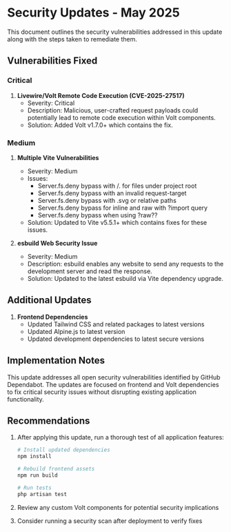 # Security Updates - May 2025

This document outlines the security vulnerabilities addressed in this update along with the steps taken to remediate them.

## Vulnerabilities Fixed

### Critical

1. **Livewire/Volt Remote Code Execution (CVE-2025-27517)**
   - Severity: Critical
   - Description: Malicious, user-crafted request payloads could potentially lead to remote code execution within Volt components.
   - Solution: Added Volt v1.7.0+ which contains the fix.

### Medium

1. **Multiple Vite Vulnerabilities**
   - Severity: Medium
   - Issues:
     - Server.fs.deny bypass with /. for files under project root
     - Server.fs.deny bypass with an invalid request-target
     - Server.fs.deny bypass with .svg or relative paths
     - Server.fs.deny bypass for inline and raw with ?import query
     - Server.fs.deny bypass when using ?raw??
   - Solution: Updated to Vite v5.5.1+ which contains fixes for these issues.

2. **esbuild Web Security Issue**
   - Severity: Medium
   - Description: esbuild enables any website to send any requests to the development server and read the response.
   - Solution: Updated to the latest esbuild via Vite dependency upgrade.

## Additional Updates

1. **Frontend Dependencies**
   - Updated Tailwind CSS and related packages to latest versions
   - Updated Alpine.js to latest version
   - Updated development dependencies to latest secure versions

## Implementation Notes

This update addresses all open security vulnerabilities identified by GitHub Dependabot. The updates are focused on frontend and Volt dependencies to fix critical security issues without disrupting existing application functionality.

## Recommendations

1. After applying this update, run a thorough test of all application features:
   ```bash
   # Install updated dependencies
   npm install

   # Rebuild frontend assets
   npm run build

   # Run tests
   php artisan test
   ```

2. Review any custom Volt components for potential security implications
3. Consider running a security scan after deployment to verify fixes